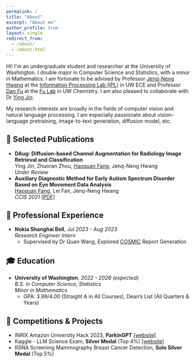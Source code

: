 ```yaml
---
permalink: /
title: "About"
excerpt: "About me"
author_profile: true
layout: single
redirect_from: 
  - /about/
  - /about.html
---
```

    
Hi! I'm an undergraduate student and researcher at the University of Washington. I double major in Computer Science and Statistics, with a minor in Mathematics. I am fortunate to be advised by Professor [Jenq-Neng Hwang](https://people.ece.uw.edu/hwang) at the [Information Processing Lab (IPL)](https://ipl-uw.github.io) in UW ECE and Professor [Dan Fu](https://chem.washington.edu/people/dan-fu) at the [Fu Lab](https://sites.uw.edu/fudanlab) in UW Chemistry. I am also pleased to collaborate with Dr [Ying Jin](https://scholar.google.com/citations?hl=en&user=MNrLDhwAAAAJ). 

My research interests are broadly in the fields of computer vision and natural language processing. I am especially passionate about vision-language pretraining, image-to-text generation, diffusion model, etc.

## 📑 Selected Publications
- **DAug: Diffusion-based Channel Augmentation for Radiology Image Retrieval and Classification**
<br>Ying Jin, Zhuoran Zhou, <ins>Haoquan Fang</ins>, Jenq-Neng Hwang
<br>*Under Review*
- **Auxiliary Diagnostic Method for Early Autism Spectrum Disorder Based on Eye Movement Data Analysis**
<br><ins>Haoquan Fang</ins>, Lei Fan, Jenq-Neng Hwang
<br>*CCIS 2021* [[PDF]](https://ieeexplore.ieee.org/document/9754665)

## 💼 Professional Experience
- **Nokia Shanghai Bell**, *Jul 2023 - Aug 2023*
<br>*Research Engineer Intern*
  - Supervised by Dr Quan Wang, Explored [COSMIC](https://cosmic-sizing.org) Report Generation

## 🎓 Education
- **University of Washington**, *2022 - 2026 (expected)*
<br>*B.S. in Computer Science, Statistics*
<br>*Minor in Mathematics*
  - GPA: 3.99/4.00 (Straight A in All Courses), Dean’s List (All Quarters & Years)

## 🏅 Competitions & Projects
- INRIX Amazon University Hack 2023, **ParkinGPT** [[website]](https://devpost.com/software/destchat)
- Kaggle - LLM Science Exam, **Silver Medal** (Top 4%) [[website]](https://www.kaggle.com/competitions/kaggle-llm-science-exam/discussion/446303)
- RSNA Screening Mammography Breast Cancer Detection, **Solo Silver Medal** (Top 5%)

